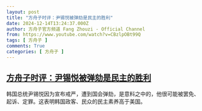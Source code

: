 ```yaml
---
layout: post
title: "方舟子时评：尹锡悦被弹劾是民主的胜利"
date: 2024-12-14T13:24:37.000Z
author: 方舟子官方频道 Fang Zhouzi - Official Channel
from: https://www.youtube.com/watch?v=CBzlpOBt99Q
tags: [ 方舟子 ]
comments: True
categories: [ 方舟子 ]
---
```

<!--1734182677000-->
[方舟子时评：尹锡悦被弹劾是民主的胜利](https://www.youtube.com/watch?v=CBzlpOBt99Q)
------

<div>
韩国总统尹锡悦因为宣布戒严，遭到国会弹劾，是意料之中的，他很可能被罢免、起诉、定罪。这表明韩国政客、民众的民主素养高于美国。
</div>
